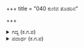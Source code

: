 +++
title = "040 ಕುಣಿವ ತೊಡರಿನ"

+++

<details><summary>ಗದ್ಯ (ಕ.ಗ.ಪ) </summary>

40. ಸೈನ್ಯದ ನಾಯಕರು ಹೀಗೆ ಘೋಷಿಸಿದರು. "ಸದ್ದು ಮಾಡುವ ಬಿರುದಿನ ಗೆಜ್ಜೆ ಕಾಲ್ಗಡಗ, ಡೊಂಕಣಿ (ಈಟಿ) ಮೊದಲಾದವನ್ನು ಕರ್ತವ್ಯ ಪಾಲನೆಗೆ ಪಡೆದ ಬಿರುದುಗಾರರನ್ನು ರಣರಂಗದಲ್ಲಿ ಹೋರಾಡಲು ಮುಂದು ಮುಂದಕ್ಕೆ ನುಗ್ಗಿಸಿ ಎನ್ನುವ ಪಣತೊಟ್ಟು ಹೋರಾಡುವ ಸಾಹಸಿಗಳು ಎಲ್ಲಿದ್ದಾರೆ ? ಇದು ಕಾಳಗ ಕಣಾ ನೆನಪಿರಲಿ, ಹಿಂದೆಗೆಯವ ಮಾತಾಡಬೇಡಿ. ಇದು ನಿಮ್ಮನ್ನು ಹಂಗಿಸುವ ಮಾತಲ್ಲ. ಧೈರ್ಯದಿಂದ ಹೋರಾಡಿ ಮಡಿದರೆ ಸ್ವರ್ಗದ ಸುರಸುಂದರಿಯರು ಸುಸ್ವಾಗತಿಸುತ್ತಾರೆ ಮುನ್ನುಗ್ಗಿರಿ"
</details>

<details><summary>ಪದಾರ್ಥ (ಕ.ಗ.ಪ) </summary>

ಕುಣಿವ ತೊಡರು-ಸದ್ದು ಮಾಡುವ ಬಿರುದಿನ ಗೆಜ್ಜೆ, ಪೆಂಡೆಯ-ಕಾಲ್ಗಡಗ, ಹೊಣಕೆ-ಕಾಳಗ, ದಿವಿಜರ ಗಣಿಕೆಯರು-ದೇವಲೋಕದ ಸುರಸುಂದರಿಯರು, ಭಾಷೆ ಅತಿಬಳರು-ಪಣತೊಟ್ಟು ಹೋರಾಡುವ ಸಾಹಸಿಗಳು, ಹಿಣಿಲಬಾವುಲಿಗಾರರು-ಶೌರ್ಯದ ಬಿರುದುಗಾರರು.
</details>
